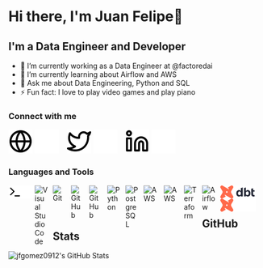 # Hi there, I'm Juan Felipe👋

## I'm a Data Engineer and Developer

- 🔭 I’m currently working as a Data Engineer at @factoredai
- 🌱 I’m currently learning about Airflow and AWS
- 💬 Ask me about Data Engineering, Python and SQL
- ⚡ Fun fact: I love to play video games and play piano
<!--
- 👯 I’m looking to collaborate on ...
- 🤔 I’m looking for help with ...
- 📫 How to reach me: ...
- 😄 Pronouns: ...
  -->

### Connect with me

[![website](./img/globe-light.svg)](https://jfgomez.me#gh-light-mode-only)
[![website](./img/globe-dark.svg)](https://jfgomez.me#gh-dark-mode-only)
&nbsp;&nbsp;
[![website](./img/twitter-light.svg)](https://twitter.com/jfgomez0912#gh-light-mode-only)
[![website](./img/twitter-dark.svg)](https://twitter.com/jfgomez0912#gh-dark-mode-only)
&nbsp;&nbsp;
[![website](./img/linkedin-light.svg)](https://www.linkedin.com/in/jfgomez0912#gh-light-mode-only)
[![website](./img/linkedin-dark.svg)](https://www.linkedin.com/in/jfgomez0912#gh-dark-mode-only)

### Languages and Tools

[<img align="left" alt="Terminal" width="26px" src="./img/terminal-light.svg" />](https://jfgomez.me#gh-light-mode-only)
[<img align="left" alt="Terminal" width="26px" src="./img/terminal-dark.svg" />](https://jfgomez.me#gh-dark-mode-only)
[<img align="left" alt="Visual Studio Code" width="26px" src="https://cdn.jsdelivr.net/gh/devicons/devicon/icons/vscode/vscode-original.svg" style="padding-right:10px;" />][website]
[<img align="left" alt="Git" width="26px" src="https://cdn.jsdelivr.net/gh/devicons/devicon/icons/git/git-original.svg" style="padding-right:10px;" />][website]
[<img align="left" alt="GitHub" width="26px" src="https://user-images.githubusercontent.com/3369400/139447912-e0f43f33-6d9f-45f8-be46-2df5bbc91289.png" style="padding-right:10px;" />](https://jfgomez.me#gh-dark-mode-only)
[<img align="left" alt="GitHub" width="26px" src="https://user-images.githubusercontent.com/3369400/139448065-39a229ba-4b06-434b-bc67-616e2ed80c8f.png" style="padding-right:10px;" />](https://jfgomez.me#gh-light-mode-only)
[<img align="left" alt="Python" width="26px" src="https://upload.wikimedia.org/wikipedia/commons/thumb/c/c3/Python-logo-notext.svg/640px-Python-logo-notext.svg.png" style="padding-right:10px;" />][website]
[<img align="left" alt="PostgreSQL" width="26px" src="https://upload.wikimedia.org/wikipedia/commons/thumb/2/29/Postgresql_elephant.svg/800px-Postgresql_elephant.svg.png" style="padding-right:10px;" />][website]
[<img align="left" alt="AWS" width="30px" src="https://unicollect.io/unicollect_files/11f68582-7aa3-412a-aa57-794bc1ca2251.png" style="padding-right:10px;" />](https://jfgomez.me#gh-light-mode-only)
[<img align="left" alt="AWS" width="30px" src="http://conisoft.org/2018/public/images/logos/aws.png" style="padding-right:10px;" />](https://jfgomez.me#gh-dark-mode-only)
[<img align="left" alt="Terraform" width="26px" src="https://dashboard.snapcraft.io/site_media/appmedia/2019/11/terraform.png" style="padding-right:10px;" />][website]
[<img align="left" alt="Airflow" width="26px" src="https://gdm-catalog-fmapi-prod.imgix.net/ProductLogo/d512cea8-6fde-4b68-93dd-e4649d60d02e.png?auto=format&q=50&w=90&h=90&fit=max&dpr=3" style="padding-right:10px;" />][website]
[<img align="left" alt="dbt" height="26px" src="./img/dbt-light.svg" style="padding-right:10px;" />](https://jfgomez.me#gh-light-mode-only)
[<img align="left" alt="dbt" height="26px" src="./img/dbt-dark.svg" style="padding-right:10px;" />](https://jfgomez.me#gh-dark-mode-only)

<br />
<br />

## GitHub Stats

<img align="left" alt="jfgomez0912's GitHub Stats" src="https://github-readme-stats.vercel.app/api?username=jfgomez0912&show_icons=true&hide_border=true&count_private=true&theme=nord&hide_title=true" />

[website]: https://jfgomez.me
